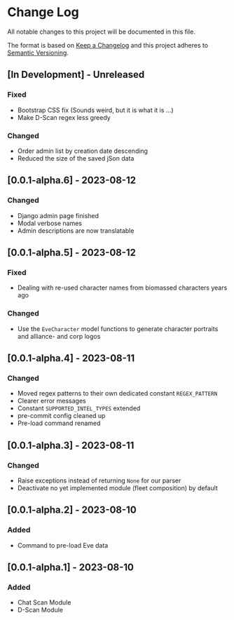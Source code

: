 # Change Log

All notable changes to this project will be documented in this file.

The format is based on [Keep a Changelog](http://keepachangelog.com/)
and this project adheres to [Semantic Versioning](http://semver.org/).


## [In Development] - Unreleased

### Fixed

- Bootstrap CSS fix (Sounds weird, but it is what it is …)
- Make D-Scan regex less greedy

### Changed

- Order admin list by creation date descending
- Reduced the size of the saved jSon data


## [0.0.1-alpha.6] - 2023-08-12

### Changed

- Django admin page finished
- Modal verbose names
- Admin descriptions are now translatable


## [0.0.1-alpha.5] - 2023-08-12

### Fixed

- Dealing with re-used character names from biomassed characters years ago

### Changed

- Use the `EveCharacter` model functions to generate character portraits and alliance-
  and corp logos


## [0.0.1-alpha.4] - 2023-08-11

### Changed

- Moved regex patterns to their own dedicated constant `REGEX_PATTERN`
- Clearer error messages
- Constant `SUPPORTED_INTEL_TYPES` extended
- pre-commit config cleaned up
- Pre-load command renamed


## [0.0.1-alpha.3] - 2023-08-11

### Changed

- Raise exceptions instead of returning `None` for our parser
- Deactivate no yet implemented module (fleet composition) by default


## [0.0.1-alpha.2] - 2023-08-10

### Added

- Command to pre-load Eve data


## [0.0.1-alpha.1] - 2023-08-10

### Added

- Chat Scan Module
- D-Scan Module
